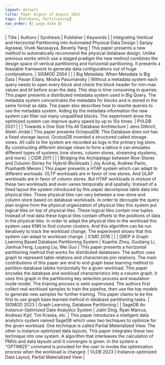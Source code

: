 ```yaml
---
layout: default
title: Paper Digest of August 2023
tags: [Database, Partitioning]
nav_order: {{ page.date }}
---
```


| Title                                                                                 | Authors                                                     | Synthesis                                                                                                                                                                                                                                                                                                                                                                                                                                                                                                                                                                                                                                                                                                                                                                                                                                                                                                                                                                                                                        | Publisher   | Keywords                                                  |
| Integrating Veritical and Horizontal Partitioning into Automated Physical Data Design | Sanjay Agrawal, Vivek Narasayya, Beverly Yang               | This paper presents a new method to automatically recommend the physical database design. Unlike previous works which use a staged pradigm the new method combines the design space of vertical partitioning and horizontal partitioning. It presents a feasiable framework to generate data configurations out of huge combinations.                                                                                                                                                                                                                                                                                                                                                                                                                                                                                                                                                                                                                                                                                            | SIGMOD 2004 |                                                           |
| Big Metadata: When Metadata is Big Data                                               | Pavan Edara, Mosha Pasumansky                               | Without a metadata system each query needs to open every block and check the block header for min-max values and bf before scan the data. This step is time consuming in queries. This paper presents a distributed metadata system used in Big Query. The metadata system concentrates the metadata for blocks and is stored in the same format as data. The paper also describes how to rewrite queries to use the metadata system. Aiding by the metadata information the new system can filter out many unqualified blocks. The experiment show the optimized system can improve query speed by up to 10x times.                                                                                                                                                                                                                                                                                                                                                                                                             | PVLDB 2021  |                                                           |
| Towards a One Size Fits All Database Architecture                                     | Jens Dittrich, Alekh Jindal                                 | This paper presents OctopusDB. This Database does not has a fixed storage layout. OcotusDB invented a structured called storage views. All calls to the system are recorded as logs in the primary log store. By constructing different storage views to form a lattice it can emulates different types of systems (row stores, column stores, streaming stystems, and more).                                                                                                                                                                                                                                                                                                                                                                                                                                                                                                                                                                                                                                                    | CIDR 2011   |                                                           |
| Birdging the Archipelago between Row-Stores and Column-Stores for Hybrid Workloads    | Joy Arulraj, Andrew Pavlo, Prashanth Menon                  | This paper presents a HTAP system which can adapt to different worloads. OLTP workloads are in favor of row stores. And OLAP workloads are in favor of column stores. But HTAP workloads is mixture of these two workloads and even varies temporally and spatially. Instead of a fixed layout the system introduced by this paper decompose table data into physical tiles. These physical tiles can vary between a row-store and column-store based on database workloads. In order to decouple the query plan engine from the physical organization of physical tiles this system put logical tiles on top of physical tiles. These logical tiles contain row tuples. Instead of real data these logical tiles contain offsets to the positions of data in the physical tiles. In order to adapt the physical tiles to the workload this system uses KNN to find column clusters. And this algorithm can be run iteratively to track the workload change. The experiment shows that this system can adapt to workload change. | ICMD 2016   |                                                           |
| GREP A Graph Learning Based Database Partitioning System                              | Xuanhe Zhou, Guoliang Li, Jianhua Feng, Luyang Liu, Wei Guo | This paper presents a horizontal partitioning method that works for distributed databases. The author uses graph to represent table relations and characterize join relations. The main contributions of this paper are end to end graph base learning method to partition database tables horizontally for a given workload. This paper encodes the database and workload characteristics into a column graph. It uses this graph in the partitioning key selection process and evaulation mode model. The trianing process is semi supervised. The authors first collect real workload samples to train the pipeline, then use the top models to generate new samples for further training. This paper claims to be the first to use graph base learned method in database partitioning tasks.                                                                                                                                                                                                                                 | SIGMOD 2023 | Graph Learning, Database Partitioning                     |
| SageDB An Instance-Optimized Data Analytics System                                    | Jialin Ding, Ryan Marcus, Andreas Kipf, Tim Kraska, etc.    | This paper introduces a inteligent data analytics system named SageDB which uses two techiques to optimize for the given workload. One technique is called Partial Materialized View. The other is instance-optimized data layouts. This paper integrates these two technique into one system. A algorithm that interleaves the calculation of PMVs and data layouts until it converges is given. In the system a "OPTIMIZE" command is provided for the user to invoke the optimization process when the workload is changed.                                                                                                                                                                                                                                                                                                                                                                                                                                                                                                   | VLDB 2023   | Instance-optimized Data Layout, Partial Materialized View |
